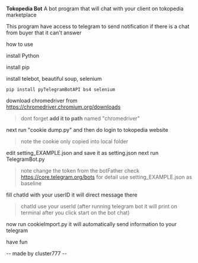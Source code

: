 __**Tokopedia Bot**__
A bot program that will chat with your client on tokopedia marketplace

This program have access to telegram to send notification if there is a chat from buyer that it can't answer

how to use

install Python 

install pip

install telebot, beautiful soup, selenium
``` 
pip install pyTelegramBotAPI bs4 selenium
```

download chromedriver from https://chromedriver.chromium.org/downloads
> dont forget **add it to path** named "chromedriver"

next run "cookie dump.py" and then do login to tokopedia website
> note the cookie only copied into local folder

edit setting_EXAMPLE.json and save it as setting.json
next run TelegramBot.py
> note change the token from the botFather check https://core.telegram.org/bots for detail
> use setting_EXAMPLE.json as baseline

fill chatId with your userID it will direct message there
> chatId use your userId (after running telegram bot it will print on terminal after you click start on the bot chat)

now run cookieImport.py it will automatically send information to your telegram 

have fun 

-- made by cluster777 --